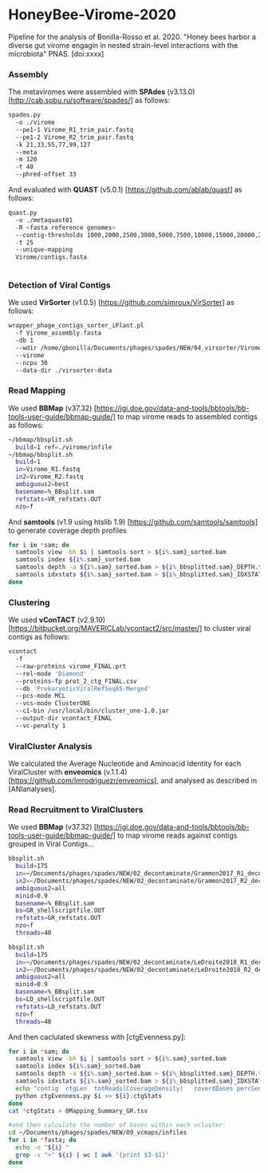 # HoneyBee-Virome-2020
Pipeline for the analysis of Bonilla-Rosso et al. 2020. "Honey bees harbor a diverse gut virome engagin in nested strain-level interactions with the microbiota" PNAS. [doi:xxxx]

### Assembly
The metaviromes were assembled with **SPAdes** (v3.13.0) [http://cab.spbu.ru/software/spades/] as follows:
```bash
spades.py 
  -o ./virome 
  --pe1-1 Virome_R1_trim_pair.fastq 
  --pe1-2 Virome_R2_trim_pair.fastq 
  -k 21,33,55,77,99,127 
  --meta 
  -m 120 
  -t 40
  --phred-offset 33
```
And evaluated with **QUAST** (v5.0.1) [https://github.com/ablab/quast] as follows:
```bash
quast.py 
  -o ./metaquast01 
  -R <fasta reference genomes> 
  --contig-thresholds 1000,2000,2500,3000,5000,7500,10000,15000,20000,25000,30000,35000,40000,45000,50000,55000,60000,70000,80000,90000,100000 
  -t 25 
  --unique-mapping 
  Virome/contigs.fasta  
  
```
### Detection of Viral Contigs
We used **VirSorter** (v1.0.5) [https://github.com/simroux/VirSorter] as follows:
```bash
wrapper_phage_contigs_sorter_iPlant.pl 
  -f Virome_assembly.fasta 
  -db 1 
  --wdir /home/gbonilla/Documents/phages/spades/NEW/04_virsorter/Virome_virsorter
  --virome 
  --ncpu 30 
  --data-dir ./virsorter-data
```

### Read Mapping
We used **BBMap** (v37.32) [https://jgi.doe.gov/data-and-tools/bbtools/bb-tools-user-guide/bbmap-guide/] to map virome reads to assembled contigs as follows:
```bash
~/bbmap/bbsplit.sh 
  build=1 ref=./virome/infile
~/bbmap/bbsplit.sh 
  build=1
  in=Virome_R1.fastq
  in2=Virome_R2.fastq
  ambiguous2=best 
  basename=%_BBsplit.sam 
  refstats=VR_refstats.OUT 
  nzo=f
```
And **samtools** (v1.9 using htslib 1.9) [https://github.com/samtools/samtools] to generate coverage depth profiles
```bash
for i in *sam; do
  samtools view -bh $i | samtools sort > ${i%.sam}_sorted.bam
  samtools index ${i%.sam}_sorted.bam
  samtools depth -a ${i%.sam}_sorted.bam > ${i%_bbsplitted.sam}_DEPTH.txt
  samtools idxstats ${i%.sam}_sorted.bam > ${i%_bbsplitted.sam}_IDXSTATS.txt
done
```
### Clustering 
We used **vConTACT** (v2.9.10)[https://bitbucket.org/MAVERICLab/vcontact2/src/master/] to cluster viral contigs as follows:
```bash
vcontact 
  -f 
  --raw-proteins virome_FINAL.prt 
  --rel-mode 'Diamond' 
  --proteins-fp prot_2_ctg_FINAL.csv 
  --db 'ProkaryoticViralRefSeq85-Merged' 
  --pcs-mode MCL 
  --vcs-mode ClusterONE 
  --c1-bin /usr/local/bin/cluster_one-1.0.jar 
  --output-dir vcontact_FINAL 
  --vc-penalty 1
```

### ViralCluster Analysis
We calculated the Average Nucleotide and Aminoacid Identity for each ViralCluster with **enveomics** (v.1.1.4) [https://github.com/lmrodriguezr/enveomics], and analysed as described in [ANIanalyses].

### Read Recruitment to ViralClusters
We used **BBMap** (v37.32) [https://jgi.doe.gov/data-and-tools/bbtools/bb-tools-user-guide/bbmap-guide/] to map virome reads against contigs grouped in Viral Contigs...
```bash
bbsplit.sh 
  build=175
  in=~/Documents/phages/spades/NEW/02_decontaminate/Grammon2017_R1_decont.fastq
  in2=~/Documents/phages/spades/NEW/02_decontaminate/Grammon2017_R2_decont.fastq
  ambiguous2=all
  minid=0.9
  basename=%_BBsplit.sam 
  bs=GR_shellscriptfile.OUT 
  refstats=GR_refstats.OUT 
  nzo=f
  threads=40

bbsplit.sh 
  build=175
  in=~/Documents/phages/spades/NEW/02_decontaminate/LeDroite2018_R1_decont.fastq
  in2=~/Documents/phages/spades/NEW/02_decontaminate/LeDroite2018_R2_decont.fastq
  ambiguous2=all
  minid=0.9
  basename=%_BBsplit.sam 
  bs=LD_shellscriptfile.OUT 
  refstats=LD_refstats.OUT 
  nzo=f
  threads=40
```
And then caclulated skewness with [ctgEvenness.py]:
```bash
for i in *sam; do
  samtools view -bh $i | samtools sort > ${i%.sam}_sorted.bam
  samtools index ${i%.sam}_sorted.bam
  samtools depth -a ${i%.sam}_sorted.bam > ${i%_bbsplitted.sam}_DEPTH.txt
  samtools idxstats ${i%.sam}_sorted.bam > ${i%_bbsplitted.sam}_IDXSTATS.txt
  echo "contig  ctgLen  totReads(CoverageDensity)   coverdBases percGenomeCov   covMedian   obsEve  equitability    covCVar covKurto    covSkew"
  python ctgEvenness.py $i >> ${i}.ctgStats
done
cat *ctgStats > 0Mapping_Summary_GR.tsv

#and then calculate the number of bases within each vcluster:
cd ~/Documents/phages/spades/NEW/09_vcmaps/infiles
for i in *fasta; do 
  echo -n "${i} "
  grep -v ">" ${i} | wc | awk '{print $3-$1}'
done
